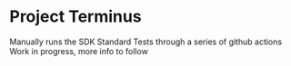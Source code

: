 # Project Terminus
Manually runs the SDK Standard Tests through a series of github actions
Work in progress, more info to follow
